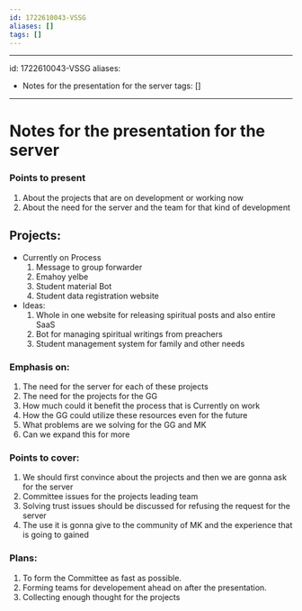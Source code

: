 ```yaml
---
id: 1722610043-VSSG
aliases: []
tags: []
---
```


______________________________________________________________________

id: 1722610043-VSSG
aliases:

- Notes for the presentation for the server
  tags: \[\]

______________________________________________________________________

# Notes for the presentation for the server

### Points to present

1. About the projects that are on development or working now
2. About the need for the server and the team for that kind of development

## Projects:

- Currently on Process
  1. Message to group forwarder
  2. Emahoy yelbe
  3. Student material Bot
  4. Student data registration website
- Ideas:
  1. Whole in one website for releasing spiritual posts and also entire SaaS
  2. Bot for managing spiritual writings from preachers
  3. Student management system for family and other needs

### Emphasis on:

1. The need for the server for each of these projects
2. The need for the projects for the GG
3. How much could it benefit the process that is Currently on work
4. How the GG could utilize these resources even for the future
5. What problems are we solving for the GG and MK
6. Can we expand this for more


### Points to cover:
1. We should first convince about the projects and then we are gonna ask for the server
2. Committee issues for the projects leading team
3. Solving trust issues should be discussed for refusing the request for the server
4. The use it is gonna give to the community of MK and the experience that is going to gained


### Plans:

1. To form the Committee as fast as possible.
2. Forming teams for developement ahead on after the presentation.
3. Collecting enough thought for the projects
